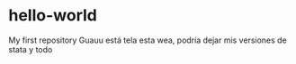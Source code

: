 # hello-world
My first repository
Guauu está tela esta wea, podría dejar mis versiones de stata y todo 
